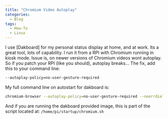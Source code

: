 ```yaml
---
title: "Chromium Video Autoplay"
categories:
  - Blog
tags:
  - How-To
  - Linux
---
```


I use [Dakboard] for my personal status display at home, and at work. Its a great tool, lots of capability. I run it from a RPI with Chromium running in kiosk mode. Issue is, on newer versions of Chromium videos wont autoplay. So if you patch your RPI (like you should), autoplay breaks... The fix, add this to your command line:

```bash
--autoplay-policy=no-user-gesture-required
```

My full command line on autostart for dakboard is:

```bash
chromium-browser --autoplay-policy=no-user-gesture-required --noerrdialogs --incognito --kiosk https://dakboard.com/display/uuid/XXXXXXXXXXXXXXXXXXXXXXXXXXXX
```

And if you are running the dakboard provided image, this is part of the script located at: ```/home/pi/startup/chromium.sh```


[GL-X750]: https://dakboard.com



